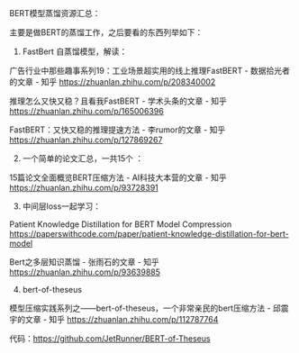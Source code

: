 BERT模型蒸馏资源汇总：

主要是做BERT的蒸馏工作，之后要看的东西列举如下：

1. FastBert 自蒸馏模型，解读：

广告行业中那些趣事系列19：工业场景超实用的线上推理FastBERT - 数据拾光者的文章 - 知乎
https://zhuanlan.zhihu.com/p/208340002


推理怎么又快又稳？且看我FastBERT - 学术头条的文章 - 知乎
https://zhuanlan.zhihu.com/p/165006396

FastBERT：又快又稳的推理提速方法 - 李rumor的文章 - 知乎
https://zhuanlan.zhihu.com/p/127869267

2. 一个简单的论文汇总，一共15个 ：

15篇论文全面概览BERT压缩方法 - AI科技大本营的文章 - 知乎
https://zhuanlan.zhihu.com/p/93728391

3. 中间层loss一起学习：

Patient Knowledge Distillation for BERT Model Compression
https://paperswithcode.com/paper/patient-knowledge-distillation-for-bert-model

Bert之多层知识蒸馏 - 张雨石的文章 - 知乎
https://zhuanlan.zhihu.com/p/93639885

4. bert-of-theseus

模型压缩实践系列之——bert-of-theseus，一个非常亲民的bert压缩方法 - 邱震宇的文章 - 知乎
https://zhuanlan.zhihu.com/p/112787764

代码：https://github.com/JetRunner/BERT-of-Theseus